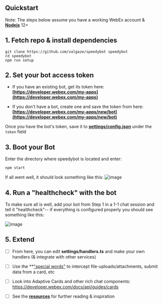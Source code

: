 ## Quickstart

Note: The steps below assume you have a working WebEx account & **[Nodejs](https://nodejs.org/en/download/)** 12+

## 1. Fetch repo & install dependencies

```
git clone https://github.com/valgaze/speedybot speedybot
cd speedybot
npm run setup
```

## 2. Set your bot access token

- If you have an existing bot, get its token here: **[https://developer.webex.com/my-apps](https://developer.webex.com/my-apps)**

- If you don't have a bot, create one and save the token from here: **[https://developer.webex.com/my-apps/new/bot](https://developer.webex.com/my-apps/new/bot)**

Once you have the bot's token, save it to **[settings/config.json](https://github.com/valgaze/speedybot/blob/master/settings/config.json)** under the ```token``` field

## 3. Boot your Bot

Enter the directory where speedybot is located and enter:

```sh
npm start
```

If all went well, it should look something like this:
![image](https://raw.githubusercontent.com/valgaze/speedybot/master/docs/assets/framework_success.png)

## 4. Run a "healthcheck" with the bot

To make sure all is well, add your bot from Step 1 in a 1-1 chat session and tell it "healthcheck"-- if everything is configured properly you should see something like this:

![image](https://raw.githubusercontent.com/valgaze/speedybot/master/docs/assets/healthcheck.gif)

## 5. Extend

- [ ] From here, you can edit **settings/handlers.ts** and make your own handlers (& integrate with other services)

- [ ] Use the **["special words"](https://github.com/valgaze/speedybot/blob/master/docs/how-to.md#special-words) to intercept file-uploads/attachments, submit data from a card, etc

- [ ] Look into Adaptive Cards and other rich chat components: https://developer.webex.com/docs/api/guides/cards

- [ ] See the **[resources](https://github.com/valgaze/speedybot/blob/master/docs/resources.md)** for further reading & inspiration